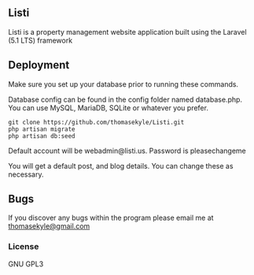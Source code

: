 ## Listi

Listi is a property management website application built using the Laravel (5.1 LTS) framework

## Deployment
<p>Make sure you set up your database prior to running these commands.</p>
<p>Database config can be found in the config folder named database.php. You can use MySQL, MariaDB, SQLite or whatever you prefer.
</p>

    git clone https://github.com/thomasekyle/Listi.git
    php artisan migrate
    php artisan db:seed
  
<p>Default account will be webadmin@listi.us. Password is pleasechangeme</p>
<p>You will get a default post, and blog details. You can change these as necessary.</p>

## Bugs

If you discover any bugs within the program please email me at thomasekyle@gmail.com

### License

GNU GPL3
